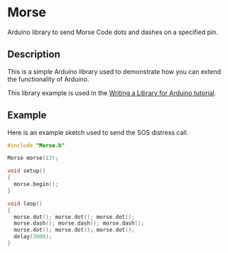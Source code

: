 # Morse

Arduino library to send Morse Code dots and dashes on a specified pin.

## Description

This is a simple Arduino library used to demonstrate how you can extend the functionality of Arduino.

This library example is used in the [Writing a Library for Arduino tutorial](https://docs.arduino.cc/learn/contributions/arduino-creating-library-guide).

## Example

Here is an example sketch used to send the SOS distress call.

```cpp
#include "Morse.h"

Morse morse(13);

void setup()
{
  morse.begin(); 
}

void loop()
{
  morse.dot(); morse.dot(); morse.dot();
  morse.dash(); morse.dash(); morse.dash();
  morse.dot(); morse.dot(); morse.dot();
  delay(3000);
}
```
